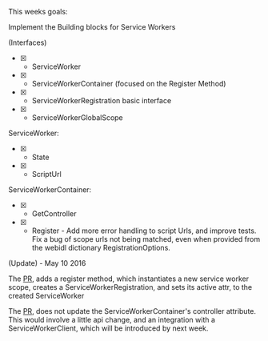 
This weeks goals: 

Implement the Building blocks for Service Workers

(Interfaces)

- [X] - ServiceWorker
- [X] - ServiceWorkerContainer (focused on the Register Method)
- [X] - ServiceWorkerRegistration basic interface
- [X] - ServiceWorkerGlobalScope

ServiceWorker: 

- [X] - State
- [X] - ScriptUrl

ServiceWorkerContainer:

- [X] - GetController
- [X] - Register - Add more error handling to script Urls, and improve tests. Fix a bug of scope urls not being matched, even when provided
					from the webidl dictionary RegistrationOptions.


(Update) - May 10 2016

The [PR](https://github.com/servo/servo/pull/11114), adds a register method, which instantiates a new service
worker scope, creates a ServiceWorkerRegistration, and sets its active attr, to the created ServiceWorker

The [PR](https://github.com/servo/servo/pull/11114), does not update the ServiceWorkerContainer's controller attribute. This would involve a little api change, and an integration with a ServiceWorkerClient, which will be introduced by next week.

